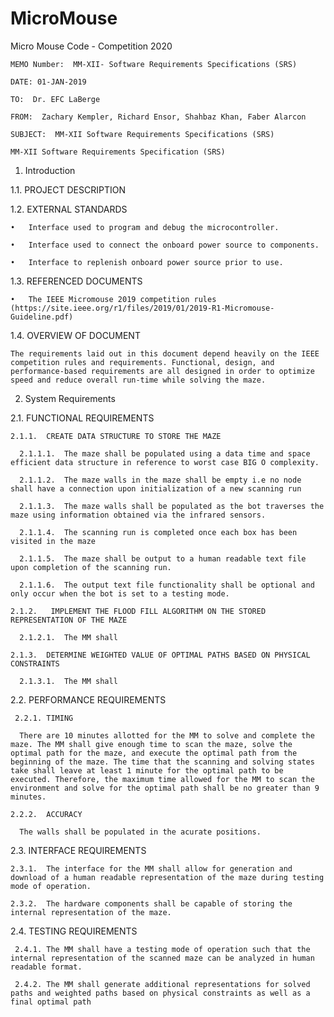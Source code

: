 # MicroMouse

Micro Mouse Code - Competition 2020

    MEMO Number:  MM-XII- Software Requirements Specifications (SRS)

    DATE: 01-JAN-2019

    TO:  Dr. EFC LaBerge

    FROM:  Zachary Kempler, Richard Ensor, Shahbaz Khan, Faber Alarcon

    SUBJECT:  MM-XII Software Requirements Specifications (SRS)

    MM-XII Software Requirements Specification (SRS)

1.	Introduction

  1.1.	PROJECT DESCRIPTION

  1.2.	EXTERNAL STANDARDS

    •	Interface used to program and debug the microcontroller.

    •	Interface used to connect the onboard power source to components.

    •	Interface to replenish onboard power source prior to use.

  1.3.	REFERENCED DOCUMENTS

    •	The IEEE Micromouse 2019 competition rules (https://site.ieee.org/r1/files/2019/01/2019-R1-Micromouse-Guideline.pdf)

  1.4.	OVERVIEW OF DOCUMENT

    The requirements laid out in this document depend heavily on the IEEE competition rules and requirements. Functional, design, and performance-based requirements are all designed in order to optimize speed and reduce overall run-time while solving the maze.

2.	 System Requirements

  2.1.		FUNCTIONAL REQUIREMENTS

    2.1.1.	CREATE DATA STRUCTURE TO STORE THE MAZE

      2.1.1.1.	The maze shall be populated using a data time and space efficient data structure in reference to worst case BIG O complexity.  

      2.1.1.2.	The maze walls in the maze shall be empty i.e no node shall have a connection upon initialization of a new scanning run

      2.1.1.3.	The maze walls shall be populated as the bot traverses the maze using information obtained via the infrared sensors. 

      2.1.1.4.	The scanning run is completed once each box has been visited in the maze 

      2.1.1.5.	The maze shall be output to a human readable text file upon completion of the scanning run.

      2.1.1.6.	The output text file functionality shall be optional and only occur when the bot is set to a testing mode. 

    2.1.2.	 IMPLEMENT THE FLOOD FILL ALGORITHM ON THE STORED REPRESENTATION OF THE MAZE

      2.1.2.1.	The MM shall

    2.1.3.	DETERMINE WEIGHTED VALUE OF OPTIMAL PATHS BASED ON PHYSICAL CONSTRAINTS

      2.1.3.1.	The MM shall 

  2.2.	PERFORMANCE REQUIREMENTS

     2.2.1.	TIMING

      There are 10 minutes allotted for the MM to solve and complete the maze. The MM shall give enough time to scan the maze, solve the optimal path for the maze, and execute the optimal path from the beginning of the maze. The time that the scanning and solving states take shall leave at least 1 minute for the optimal path to be executed. Therefore, the maximum time allowed for the MM to scan the environment and solve for the optimal path shall be no greater than 9 minutes.

    2.2.2.	ACCURACY

      The walls shall be populated in the acurate positions. 

  2.3.	INTERFACE REQUIREMENTS

    2.3.1.	The interface for the MM shall allow for generation and download of a human readable representation of the maze during testing mode of operation. 

    2.3.2.	The hardware components shall be capable of storing the internal representation of the maze.  

  2.4.	TESTING REQUIREMENTS

     2.4.1.	The MM shall have a testing mode of operation such that the internal representation of the scanned maze can be analyzed in human readable format. 

     2.4.2.	The MM shall generate additional representations for solved paths and weighted paths based on physical constraints as well as a final optimal path 
